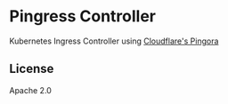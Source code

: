 # Pingress Controller

Kubernetes Ingress Controller using [Cloudflare's Pingora](https://github.com/cloudflare/pingora)

## License

Apache 2.0
